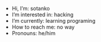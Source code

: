 - Hi, I’m: sotanko
- I’m interested in: hacking
- I’m currently: learning programing
- How to reach me: no way
- Pronouns: he/him

<!---
sotanko/sotanko is a ✨ special ✨ repository because its `README.md` (this file) appears on your GitHub profile.
You can click the Preview link to take a look at your changes.
--->
